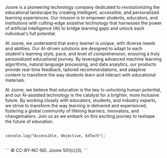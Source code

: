 Joone is a pioneering technology company dedicated to revolutionizing the educational landscape by creating intelligent, accessible, and personalized learning experiences. Our mission is to empower students, educators, and institutions with cutting-edge assistive technology that harnesses the power of artificial intelligence (AI) to bridge learning gaps and unlock each individual's full potential.

At Joone, we understand that every learner is unique, with diverse needs and abilities. Our AI-driven solutions are designed to adapt to each student's learning style, pace, and level of comprehension, ensuring a truly personalized educational journey. By leveraging advanced machine learning algorithms, natural language processing, and data analytics, our products provide real-time feedback, tailored recommendations, and adaptive content to transform the way students learn and interact with educational materials.

At Joone, we believe that education is the key to unlocking human potential, and our AI-assisted technology is the catalyst for a brighter, more inclusive future. By working closely with educators, students, and industry experts, we strive to transform the way learning is delivered and experienced, fostering a global community of lifelong learners, innovators, and changemakers. Join us as we embark on this exciting journey to reshape the future of education.
<br><br>
```
console.log("Accessible, Objective, EdTech");
```
<br>
```
© CC-BY-NC-ND.  Joone 501(c)(3).
```
